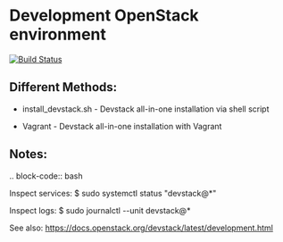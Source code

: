 # Development OpenStack environment

[![Build Status](https://travis-ci.com/dlux/MyDevstack.svg?branch=master)](https://travis-ci.com/dlux/MyDevstack)


Different Methods:
------------------

* install_devstack.sh - Devstack all-in-one installation via shell script

* Vagrant - Devstack all-in-one installation with Vagrant


Notes:
------

.. block-code:: bash

  Inspect services:
  $ sudo systemctl status "devstack@*"

  Inspect logs:
  $ sudo journalctl --unit devstack@*


See also: https://docs.openstack.org/devstack/latest/development.html
